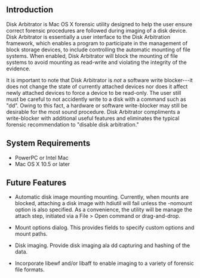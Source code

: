 ## Introduction

Disk Arbitrator is Mac OS X forensic utility designed to help the user ensure correct forensic procedures are followed during imaging of a disk device. 
Disk Arbitrator is essentially a user interface to the Disk Arbitration framework, which enables a program to participate in the management of block 
storage devices, to include controlling the automatic mounting of file systems.  When enabled, Disk Arbitrator will block the mounting of file systems to avoid mounting as read-write and violating the integrity of the evidence.

It is important to note that Disk Arbitrator is *not* a software write blocker---it does not change the state of currently attached devices nor does it affect newly attached devices to force a device to be read-only. The user still must be careful to not accidently write to a disk with a command such as "dd".  Owing to this fact, a hardware or software write-blocker may still be desirable for the most sound procedure.  Disk Arbitrator compliments a write-blocker with additional useful features and eliminates the typical forensic recommendation to "disable disk arbitration."

## System Requirements

* PowerPC or Intel Mac
* Mac OS X 10.5 or later

## Future Features

* Automatic disk image mounting mounting.  Currently, when mounts are blocked, attaching a disk image with hdiutil will fail unless the -nomount option is also specified.  As a convenience, the utility will be manage the attach step, initiated via a File > Open command or drag-and-drop.

* Mount options dialog.  This provides fields to specify custom options and mount paths.

* Disk imaging.  Provide disk imaging ala dd capturing and hashing of the data. 

* Incorporate libewf and/or libaff to enable imaging to a variety of forensic file formats.
